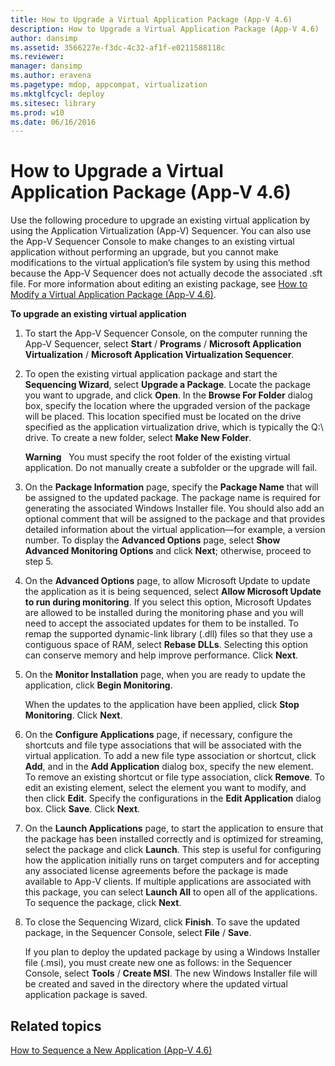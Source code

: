 ```yaml
---
title: How to Upgrade a Virtual Application Package (App-V 4.6)
description: How to Upgrade a Virtual Application Package (App-V 4.6)
author: dansimp
ms.assetid: 3566227e-f3dc-4c32-af1f-e0211588118c
ms.reviewer: 
manager: dansimp
ms.author: eravena
ms.pagetype: mdop, appcompat, virtualization
ms.mktglfcycl: deploy
ms.sitesec: library
ms.prod: w10
ms.date: 06/16/2016
---
```



# How to Upgrade a Virtual Application Package (App-V 4.6)


Use the following procedure to upgrade an existing virtual application by using the Application Virtualization (App-V) Sequencer. You can also use the App-V Sequencer Console to make changes to an existing virtual application without performing an upgrade, but you cannot make modifications to the virtual application’s file system by using this method because the App-V Sequencer does not actually decode the associated .sft file. For more information about editing an existing package, see [How to Modify a Virtual Application Package (App-V 4.6)](how-to-modify-a-virtual-application-package--app-v-46-.md).

**To upgrade an existing virtual application**

1.  To start the App-V Sequencer Console, on the computer running the App-V Sequencer, select **Start** / **Programs** / **Microsoft Application Virtualization** / **Microsoft Application Virtualization Sequencer**.

2.  To open the existing virtual application package and start the **Sequencing Wizard**, select **Upgrade a Package**. Locate the package you want to upgrade, and click **Open**. In the **Browse For Folder** dialog box, specify the location where the upgraded version of the package will be placed. This location specified must be located on the drive specified as the application virtualization drive, which is typically the Q:\\ drive. To create a new folder, select **Make New Folder**.

    **Warning**  
    You must specify the root folder of the existing virtual application. Do not manually create a subfolder or the upgrade will fail.

     

3.  On the **Package Information** page, specify the **Package Name** that will be assigned to the updated package. The package name is required for generating the associated Windows Installer file. You should also add an optional comment that will be assigned to the package and that provides detailed information about the virtual application—for example, a version number. To display the **Advanced Options** page, select **Show Advanced Monitoring Options** and click **Next**; otherwise, proceed to step 5.

4.  On the **Advanced Options** page, to allow Microsoft Update to update the application as it is being sequenced, select **Allow Microsoft Update to run during monitoring**. If you select this option, Microsoft Updates are allowed to be installed during the monitoring phase and you will need to accept the associated updates for them to be installed. To remap the supported dynamic-link library (.dll) files so that they use a contiguous space of RAM, select **Rebase DLLs**. Selecting this option can conserve memory and help improve performance. Click **Next**.

5.  On the **Monitor Installation** page, when you are ready to update the application, click **Begin Monitoring**.

    When the updates to the application have been applied, click **Stop Monitoring**. Click **Next**.

6.  On the **Configure Applications** page, if necessary, configure the shortcuts and file type associations that will be associated with the virtual application. To add a new file type association or shortcut, click **Add**, and in the **Add Application** dialog box, specify the new element. To remove an existing shortcut or file type association, click **Remove**. To edit an existing element, select the element you want to modify, and then click **Edit**. Specify the configurations in the **Edit Application** dialog box. Click **Save**. Click **Next**.

7.  On the **Launch Applications** page, to start the application to ensure that the package has been installed correctly and is optimized for streaming, select the package and click **Launch**. This step is useful for configuring how the application initially runs on target computers and for accepting any associated license agreements before the package is made available to App-V clients. If multiple applications are associated with this package, you can select **Launch All** to open all of the applications. To sequence the package, click **Next**.

8.  To close the Sequencing Wizard, click **Finish**. To save the updated package, in the Sequencer Console, select **File** / **Save**.

    If you plan to deploy the updated package by using a Windows Installer file (.msi), you must create new one as follows: in the Sequencer Console, select **Tools** / **Create MSI**. The new Windows Installer file will be created and saved in the directory where the updated virtual application package is saved.

## Related topics


[How to Sequence a New Application (App-V 4.6)](how-to-sequence-a-new-application--app-v-46-.md)

 

 






